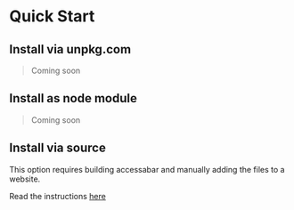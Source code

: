 # Quick Start
## Install via unpkg.com
> Coming soon
## Install as node module
> Coming soon
## Install via source
This option requires building accessabar and manually adding the files to a website.

Read the instructions [here](build.md)

